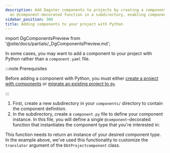 ```yaml
---
description: Add Dagster components to projects by creating a component.py file with
  an @component-decorated function in a subdirectory, enabling component customization.
sidebar_position: 300
title: Adding components to your project with Python
---
```

import DgComponentsPreview from '@site/docs/partials/\_DgComponentsPreview.md';

<DgComponentsPreview />

In some cases, you may want to add a component to your project with Python rather than a `component.yaml` file.

:::note Prerequisites

Before adding a component with Python, you must either [create a project with components](/guides/labs/components/building-pipelines-with-components/creating-a-project-with-components) or [migrate an existing project to `dg`](/guides/labs/dg/incrementally-adopting-dg/migrating-project).

:::

1. First, create a new subdirectory in your `components/` directory to contain the component definition.
2. In the subdirectory, create a `component.py` file to define your component instance. In this file, you will define a single `@component`-decorated function that instantiates the component type that you're interested in:

<CodeExample path="docs_snippets/docs_snippets/guides/components/python-components/component.py" language="python" />

This function needs to return an instance of your desired component type. In the example above, we've used this functionality to customize the `translator` argument of the `DbtProjectcomponent` class.
